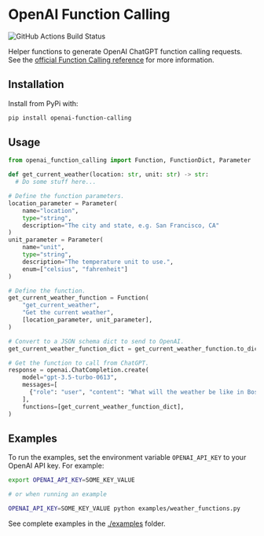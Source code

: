 # OpenAI Function Calling

![GitHub Actions Build Status](https://github.com/jakecyr/openai-function-calling/actions/workflows/test-application.yml/badge.svg)

Helper functions to generate OpenAI ChatGPT function calling requests. See the [official Function Calling reference](https://platform.openai.com/docs/guides/gpt/function-calling) for more information.

## Installation

Install from PyPi with:

```bash
pip install openai-function-calling
```

## Usage

```python
from openai_function_calling import Function, FunctionDict, Parameter

def get_current_weather(location: str, unit: str) -> str:
  # Do some stuff here...

# Define the function parameters.
location_parameter = Parameter(
    name="location",
    type="string",
    description="The city and state, e.g. San Francisco, CA"
)
unit_parameter = Parameter(
    name="unit",
    type="string",
    description="The temperature unit to use.",
    enum=["celsius", "fahrenheit"]
)

# Define the function.
get_current_weather_function = Function(
    "get_current_weather",
    "Get the current weather",
    [location_parameter, unit_parameter],
)

# Convert to a JSON schema dict to send to OpenAI.
get_current_weather_function_dict = get_current_weather_function.to_dict()

# Get the function to call from ChatGPT.
response = openai.ChatCompletion.create(
    model="gpt-3.5-turbo-0613",
    messages=[
      {"role": "user", "content": "What will the weather be like in Boston, MA tomorrow?"}
    ],
    functions=[get_current_weather_function_dict],
)
```

## Examples

To run the examples, set the environment variable `OPENAI_API_KEY` to your OpenAI API key. For example:

```bash
export OPENAI_API_KEY=SOME_KEY_VALUE

# or when running an example

OPENAI_API_KEY=SOME_KEY_VALUE python examples/weather_functions.py
```

See complete examples in the [./examples](https://github.com/jakecyr/openai-function-calling/tree/master/examples) folder.
